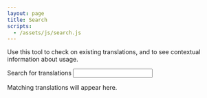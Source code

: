 ```yaml
---
layout: page
title: Search
scripts:
  - /assets/js/search.js
---
```

Use this tool to check on existing translations, and to see contextual information about usage.

<div>
  <label for="search-bar">Search for translations</label>
  <input id="search-bar" name="search-bar" type="text">
</div>
<div id="search-results">
  <p>Matching translations will appear here.</p>
</div>

<script src="https://unpkg.com/lunr/lunr.js"></script>